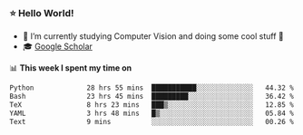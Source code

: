 ### ⭐️ Hello World!

<!--
**hologerry/hologerry** is a ✨ _special_ ✨ repository because its `README.md` (this file) appears on your GitHub profile.

Here are some ideas to get you started:

- 🔭 I’m currently working and studying on Computer Vision
- 🌱 I’m currently learning at Peking University
- 💬 Ask me about 
- 📫 How to reach me: E-mail
- 😄 Pronouns: he/his
- ⚡ Fun fact: Music is the Power
-->


- 🔭 I’m currently studying Computer Vision and doing some cool stuff 🤖
- 🎓 [Google Scholar](https://scholar.google.com/citations?user=3ykqW9wAAAAJ&hl=en)


📊 **This week I spent my time on**

<!--START_SECTION:waka-->

```txt
Python             28 hrs 55 mins  ███████████░░░░░░░░░░░░░░   44.32 %
Bash               23 hrs 45 mins  █████████░░░░░░░░░░░░░░░░   36.42 %
TeX                8 hrs 23 mins   ███▒░░░░░░░░░░░░░░░░░░░░░   12.85 %
YAML               3 hrs 48 mins   █▒░░░░░░░░░░░░░░░░░░░░░░░   05.84 %
Text               9 mins          ░░░░░░░░░░░░░░░░░░░░░░░░░   00.26 %
```

<!--END_SECTION:waka-->
